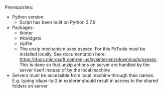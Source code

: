 Prerequisites: 

* Python version:
	* Script has been built on Python 3.7.9
* Packages:
	* tkinter
	* ttkwidgets
	* zipfile
	* The unzip mechanism uses psexec. For this PsTools must be installed locally. See documentation here: https://docs.microsoft.com/en-us/sysinternals/downloads/psexec. This is done so that unzip actions on server are handled by the server itself instead of by the local machine
* Servers must be accessible from local machine through their names. E.g. typing \\daps-ts-2 in explorer should result in access to the shared folders on server

